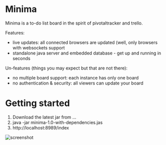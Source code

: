 # Minima
Minima is a to-do list board in the spirit of pivotaltracker and trello.

Features:

* live updates: all connected browsers are updated (well, only browsers with websockets support
* standalone java server and embedded database - get up and running in seconds

Un-features (things you may expect but that are not there):

* no multiple board support: each instance has only one board
* no authentication & security: all viewers can update your board
 
# Getting started

1. Download the latest jar from ...
2. java -jar minima-1.0-with-dependencies.jas
3. http://localhost:8989/index

![screenshot](/path/img.jpg "Minima Screenshot")